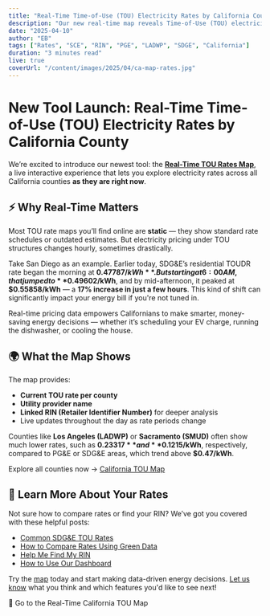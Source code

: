 ```yaml
---
title: "Real-Time Time-of-Use (TOU) Electricity Rates by California County"
description: "Our new real-time map reveals Time-of-Use (TOU) electricity rates by county across California. Unlike static resources, this tool highlights how rates vary significantly across the state — often by provider and time of day — offering a transparent view into the complexity of California’s energy market."
date: "2025-04-10"
author: "EB"
tags: ["Rates", "SCE", "RIN", "PGE", "LADWP", "SDGE", "California"]
duration: "3 minutes read"
live: true
coverUrl: "/content/images/2025/04/ca-map-rates.jpg"
---
```


# New Tool Launch: Real-Time Time-of-Use (TOU) Electricity Rates by California County

We’re excited to introduce our newest tool: the [**Real-Time TOU Rates Map**](https://mykwhnow.com/tools/california-rates), a live interactive experience that lets you explore electricity rates across all California counties **as they are right now**.

## ⚡ Why Real-Time Matters

Most TOU rate maps you’ll find online are **static** — they show standard rate schedules or outdated estimates. But electricity pricing under TOU structures changes hourly, sometimes drastically.

Take San Diego as an example. Earlier today, SDG&E’s residential TOUDR rate began the morning at **$0.47787/kWh**. But starting at 6:00 AM, that jumped to **$0.49602/kWh**, and by mid-afternoon, it peaked at **$0.55858/kWh** — a **17% increase in just a few hours**. This kind of shift can significantly impact your energy bill if you're not tuned in.

Real-time pricing data empowers Californians to make smarter, money-saving energy decisions — whether it’s scheduling your EV charge, running the dishwasher, or cooling the house.

## 🌍 What the Map Shows

The map provides:

- **Current TOU rate per county**
- **Utility provider name**
- **Linked RIN (Retailer Identifier Number)** for deeper analysis
- Live updates throughout the day as rate periods change

Counties like **Los Angeles (LADWP)** or **Sacramento (SMUD)** often show much lower rates, such as **$0.23317** and **$0.1215/kWh**, respectively, compared to PG&E or SDG&E areas, which trend above **$0.47/kWh**.

Explore all counties now → [California TOU Map](https://mykwhnow.com/tools/california-rates)

## 🧠 Learn More About Your Rates

Not sure how to compare rates or find your RIN? We’ve got you covered with these helpful posts:

- [Common SDG&E TOU Rates](https://mykwhnow.com/blog/post-010-common-sdge-residential-tou-rates)
- [How to Compare Rates Using Green Data](https://mykwhnow.com/blog/post-009-how-to-compare-rates-using-my-electric-green-data)
- [Help Me Find My RIN](https://mykwhnow.com/blog/post-008-help-me-find-my-RIN)
- [How to Use Our Dashboard](https://mykwhnow.com/blog/post-007-how-to-use-our-dashboard)

Try the [map](https://mykwhnow.com/tools/california-rates) today and start making data-driven energy decisions.
[Let us know](https://mykwhnow.com/contact) what you think and which features you'd like to see next!

🧭 Go to the Real-Time California TOU Map
